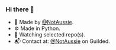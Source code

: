 ### Hi there 👋

- 📂 Made by [@NotAussie](https://github.com/notaussie).
- ⚙️ Made in Python.
- 👀 Watching selected repo(s).
- 📬 Contact at: [@NotAussie](https://guilded.gg/u/notaussie) on Guilded.
